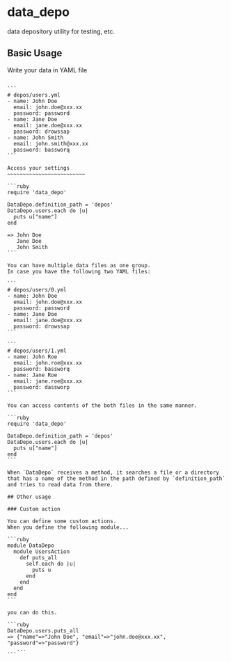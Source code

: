 data_depo
=========

data depository utility for testing, etc.

Basic Usage
------------

Write your data in YAML file
~~~~~~~~~~~~~~~~~~~~~~~~~~~~~~

```
# depos/users.yml
- name: John Doe
  email: john.doe@xxx.xx
  password: password
- name: Jane Doe
  email: jane.doe@xxx.xx
  password: drowssap
- name: John Smith
  email: john.smith@xxx.xx
  password: bassworq
```

Access your settings
~~~~~~~~~~~~~~~~~~~~~~~~~

```ruby
require 'data_depo'

DataDepo.definition_path = 'depos'
DataDepo.users.each do |u|
  puts u["name"]
end

=> John Doe
   Jane Doe
   John Smith
```

You can have multiple data files as one group.
In case you have the following two YAML files:

```
# depos/users/0.yml
- name: John Doe
  email: john.doe@xxx.xx
  password: password
- name: Jane Doe
  email: jane.doe@xxx.xx
  password: drowssap
```

```
# depos/users/1.yml
- name: John Roe
  email: john.roe@xxx.xx
  password: bassworq
- name: Jane Roe
  email: jane.roe@xxx.xx
  password: dassworp
```

You can access contents of the both files in the same manner.

```ruby
require 'data_depo'

DataDepo.definition_path = 'depos'
DataDepo.users.each do |u|
  puts u["name"]
end
```

When `DataDepo` receives a method, it searches a file or a directory
that has a name of the method in the path defined by `definition_path`
and tries to read data from there.

## Other usage

### Custom action

You can define some custom actions.
When you define the following module...

```ruby
module DataDepo
  module UsersAction
    def puts_all
      self.each do |u|
        puts u
      end
    end
  end
end
```

you can do this.

```ruby
DataDepo.users.puts_all
=> {"name"=>"John Doe", "email"=>"john.doe@xxx.xx", "password"=>"password"}
   ...
```
